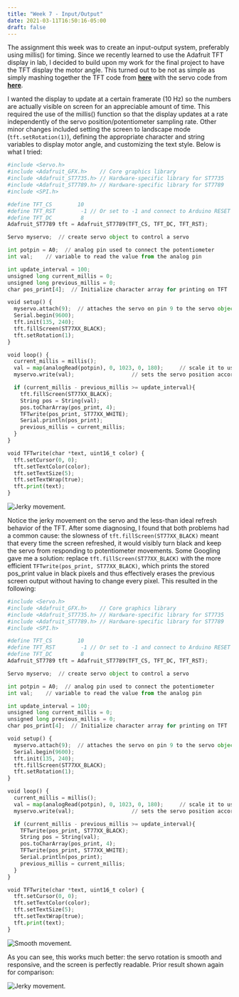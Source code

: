 ```yaml
---
title: "Week 7 - Input/Output"
date: 2021-03-11T16:50:16-05:00
draft: false
---
```



The assignment this week was to create an input-output system, preferably using millis() for timing. Since we recently learned to use the Adafruit TFT display in lab, I decided to build upon my work for the final project to have the TFT display the motor angle. This turned out to be not as simple as simply mashing together the TFT code from **[here](https://learn.adafruit.com/adafruit-1-14-240x135-color-tft-breakout/arduino-wiring-test)** with the servo code from **[here](https://www.arduino.cc/en/tutorial/knob)**.

I wanted the display to update at a certain framerate (10 Hz) so the numbers are actually visible on screen for an appreciable amount of time. This required the use of the millis() function so that the display updates at a rate independently of the servo position/potentiometer sampling rate. Other minor changes included setting the screen to landscape mode (`tft.setRotation(1)`), defining the appropriate character and string variables to display motor angle, and customizing the text style. Below is what I tried:

```python
#include <Servo.h>
#include <Adafruit_GFX.h>    // Core graphics library
#include <Adafruit_ST7735.h> // Hardware-specific library for ST7735
#include <Adafruit_ST7789.h> // Hardware-specific library for ST7789
#include <SPI.h>

#define TFT_CS        10
#define TFT_RST        -1 // Or set to -1 and connect to Arduino RESET pin
#define TFT_DC         8
Adafruit_ST7789 tft = Adafruit_ST7789(TFT_CS, TFT_DC, TFT_RST);

Servo myservo;  // create servo object to control a servo

int potpin = A0;  // analog pin used to connect the potentiometer
int val;    // variable to read the value from the analog pin

int update_interval = 100;
unsigned long current_millis = 0;
unsigned long previous_millis = 0;
char pos_print[4];  // Initialize character array for printing on TFT

void setup() {
  myservo.attach(9);  // attaches the servo on pin 9 to the servo object
  Serial.begin(9600);
  tft.init(135, 240);
  tft.fillScreen(ST77XX_BLACK);
  tft.setRotation(1);
}

void loop() {
  current_millis = millis();
  val = map(analogRead(potpin), 0, 1023, 0, 180);     // scale it to use it with the servo (value between 0 and 180)
  myservo.write(val);                  // sets the servo position according to the scaled value

  if (current_millis - previous_millis >= update_interval){
    tft.fillScreen(ST77XX_BLACK);
    String pos = String(val);
    pos.toCharArray(pos_print, 4);
    TFTwrite(pos_print, ST77XX_WHITE);
    Serial.println(pos_print);
    previous_millis = current_millis;
  }
}

void TFTwrite(char *text, uint16_t color) {
  tft.setCursor(0, 0);
  tft.setTextColor(color);
  tft.setTextSize(5);
  tft.setTextWrap(true);
  tft.print(text);
}
```
![Jerky movement.](images/week7-io/jerky.gif)

Notice the jerky movement on the servo and the less-than ideal refresh behavior of the TFT. After some diagnosing, I found that both problems had a common cause: the slowness of `tft.fillScreen(ST77XX_BLACK)` meant that every time the screen refreshed, it would visibly turn black and keep the servo from responding to potentiometer movements. Some Googling gave me a solution: replace `tft.fillScreen(ST77XX_BLACK)` with the more efficient `TFTwrite(pos_print, ST77XX_BLACK)`, which prints the stored pos_print value in black pixels and thus effectively erases the previous screen output without having to change every pixel. This resulted in the following:

```python
#include <Servo.h>
#include <Adafruit_GFX.h>    // Core graphics library
#include <Adafruit_ST7735.h> // Hardware-specific library for ST7735
#include <Adafruit_ST7789.h> // Hardware-specific library for ST7789
#include <SPI.h>

#define TFT_CS        10
#define TFT_RST        -1 // Or set to -1 and connect to Arduino RESET pin
#define TFT_DC         8
Adafruit_ST7789 tft = Adafruit_ST7789(TFT_CS, TFT_DC, TFT_RST);

Servo myservo;  // create servo object to control a servo

int potpin = A0;  // analog pin used to connect the potentiometer
int val;    // variable to read the value from the analog pin

int update_interval = 100;
unsigned long current_millis = 0;
unsigned long previous_millis = 0;
char pos_print[4];  // Initialize character array for printing on TFT

void setup() {
  myservo.attach(9);  // attaches the servo on pin 9 to the servo object
  Serial.begin(9600);
  tft.init(135, 240);
  tft.fillScreen(ST77XX_BLACK);
  tft.setRotation(1);
}

void loop() {
  current_millis = millis();
  val = map(analogRead(potpin), 0, 1023, 0, 180);     // scale it to use it with the servo (value between 0 and 180)
  myservo.write(val);                  // sets the servo position according to the scaled value

  if (current_millis - previous_millis >= update_interval){
    TFTwrite(pos_print, ST77XX_BLACK);
    String pos = String(val);
    pos.toCharArray(pos_print, 4);
    TFTwrite(pos_print, ST77XX_WHITE);
    Serial.println(pos_print);
    previous_millis = current_millis;
  }
}

void TFTwrite(char *text, uint16_t color) {
  tft.setCursor(0, 0);
  tft.setTextColor(color);
  tft.setTextSize(5);
  tft.setTextWrap(true);
  tft.print(text);
}
```

![Smooth movement.](images/week7-io/smooth.gif)

As you can see, this works much better: the servo rotation is smooth and responsive, and the screen is perfectly readable. Prior result shown again for comparison:

![Jerky movement.](images/week7-io/jerky.gif)
